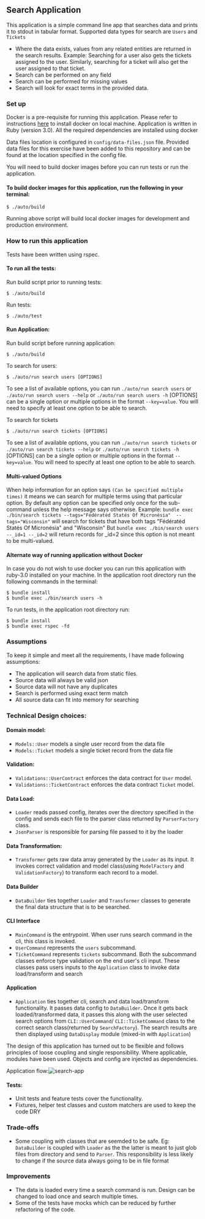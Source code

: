 ## Search Application
This application is a simple command line app that searches data and prints it to stdout in tabular format. Supported data types for search are `Users` and `Tickets`

- Where the data exists, values from any related entities are returned in the search results. Example: Searching for a user also gets the tickets assigned to the user. Similarly, searching for a ticket will also get the user assigned to that ticket.
- Search can be performed on any field
- Search can be performed for missing values
- Search will look for exact terms in the provided data.

### Set up

Docker is a pre-requisite for running this application. Please refer to instructions [here](https://docs.docker.com/get-docker/) to install docker on local machine. Application is written in Ruby (version 3.0). All the required dependencies are installed using docker

Data files location is configured in `config/data-files.json` file. Provided data files for this exercise have been added to this repository and can be found at the location specified in the config file.

You will need to build docker images before you can run tests or run the application.

#### To build docker images for this application, run the following in your terminal:

```
$ ./auto/build
```

Running above script will build local docker images for development and production environment.


### How to run this application

Tests have been written using rspec.

#### To run all the tests:

Run build script prior to running tests:

```
$ ./auto/build
```

Run tests:

```
$ ./auto/test
```

#### Run Application:

Run build script before running application: 

```
$ ./auto/build
```

To search for users:

```
$ ./auto/run search users [OPTIONS]
```

To see a list of available options, you can run `./auto/run search users` or `./auto/run search users --help` or `./auto/run search users -h`
[OPTIONS] can be a single option or multiple options in the format `--key=value`. You will need to specify at least one option to be able to search.

To search for tickets

```
$ ./auto/run search tickets [OPTIONS]
```

To see a list of available options, you can run `./auto/run search tickets` or `./auto/run search tickets --help` or `./auto/run search tickets -h`
[OPTIONS] can be a single option or multiple options in the format `--key=value`. You will need to specify at least one option to be able to search.


#### Multi-valued Options
When help information for an option says `(Can be specified multiple times)` it means we can search for multiple terms using that particular option. By default any option can be specified only once for the sub-command unless the help message says otherwise.
Example:
`bundle exec ./bin/search tickets --tags="Fédératéd Statés Of Micronésia"  --tags="Wisconsin"` will search for tickets that have both tags "Fédératéd Statés Of Micronésia" and "Wisconsin"
But `bundle exec ./bin/search users --_id=1 --_id=2` will return records for _id=2 since this option is not meant to be multi-valued.

#### Alternate way of running application without Docker

In case you do not wish to use docker you can run this application with ruby-3.0 installed on your machine. In the application root directory run the following commands in the terminal:

```
$ bundle install
$ bundle exec ./bin/search users -h
```

To run tests, in the application root directory run:

```
$ bundle install
$ bundle exec rspec -fd
```

### Assumptions
To keep it simple and meet all the requirements, I have made following assumptions:

- The application will search data from static files.
- Source data will always be valid json
- Source data will not have any duplicates
- Search is performed using exact term match
- All source data can fit into memory for searching

### Technical Design choices:
#### Domain model:
- `Models::User` models a single user record from the data file
- `Models::Ticket` models a single ticket record from the data file
#### Validation:
- `Validations::UserContract` enforces the data contract for `User` model.
- `Validations::TicketContract` enforces the data contract `Ticket` model.
#### Data Load:
- `Loader` reads passed config, iterates over the directory specified in the config and sends each file to the parser class returned by `ParserFactory` class.
- `JsonParser` is responsible for parsing file passed to it by the loader

#### Data Transformation:
- `Transformer` gets raw data array generated by the `Loader` as  its input. It invokes correct validation and model class(using `ModelFactory` and `ValidationFactory`) to transform each record to a model.

#### Data Builder
- `DataBuilder` ties together `Loader` and `Transformer` classes to generate the final data structure that is to be searched.

#### CLI Interface
- `MainCommand` is the entrypoint. When user runs search command in the cli, this class is invoked.
- `UserCommand` represents the `users` subcommand.
- `TicketCommand` represents `tickets` subcommand.
Both the subcommand classes enforce type validation on the end user's cli input. These classes pass users inputs to the `Application` class to invoke data load/transform and search
#### Application
- `Application` ties together cli, search and data load/transform functionality. It passes data config to `DataBuilder`. Once it gets back loaded/transformed data, it passes this along with the user selected search options from `CLI::UserCommand`/ `CLI::TicketCommand` class to the correct search class(returned by `SearchFactory`). The search results are then displayed using `DataDisplay` module (mixed-in with `Application`)

The design of this application has turned out to be flexible and follows principles of loose coupling and single responsibility. Where applicable, modules have been used. Objects and config are injected as dependencies.

Application flow:![search-app](https://user-images.githubusercontent.com/1658005/123136945-d47bd400-d496-11eb-98c6-10752fb2030d.png)

#### Tests:
- Unit tests and feature tests cover the functionality.
- Fixtures, helper test classes and custom matchers are used to keep the code DRY

### Trade-offs
- Some coupling with classes that are seemded to be safe. Eg: `DataBuilder` is coupled with `Loader` as the the latter is meant to just glob files from directory and send to `Parser`. This responsibility is less likely to change if the source data always going to be in file format

### Improvements
- The data is loaded every time a search command is run. Design can be changed to load once and search multiple times.
- Some of the tests have mocks which can be reduced by further refactoring of the code.
